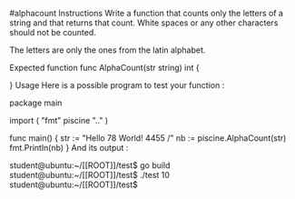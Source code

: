 #alphacount
Instructions
Write a function that counts only the letters of a string and that returns that count. White spaces or any other characters should not be counted.

The letters are only the ones from the latin alphabet.

Expected function
func AlphaCount(str string) int {

}
Usage
Here is a possible program to test your function :

package main

import (
	"fmt"
	piscine ".."
)

func main() {
	str := "Hello 78 World!    4455 /"
	nb := piscine.AlphaCount(str)
	fmt.Println(nb)
}
And its output :

student@ubuntu:~/[[ROOT]]/test$ go build
student@ubuntu:~/[[ROOT]]/test$ ./test
10
student@ubuntu:~/[[ROOT]]/test$